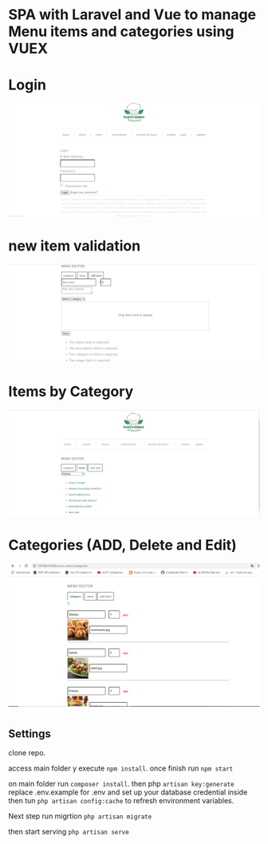 # SPA with Laravel and Vue to manage Menu items and categories using VUEX  


# Login
![Balance Image ](public/images/doc/3.PNG)

# new item validation
![Balance Image ](public/images/doc/4.PNG)

# Items by Category
![Balance Image ](public/images/doc/2.PNG)

# Categories (ADD, Delete and Edit)
 ![Balance Image ](public/images/doc/1.PNG)

# 


## Settings

clone repo. 

access main folder y execute  `npm install`. once finish run  `npm start`  


on main folder run `composer install`. then php `artisan key:generate`
replace .env.example for .env and set up your database credential inside then tun `php artisan config:cache` to refresh environment variables. 

Next step run migrtion `php artisan migrate` 

then start serving  `php artisan serve` 

